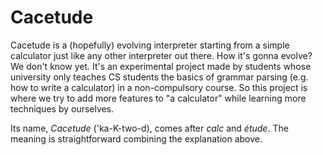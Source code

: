 # Cacetude

Cacetude is a (hopefully) evolving interpreter starting from
a simple calculator just like any other interpreter out there.
How it's gonna evolve? We don't know yet.
It's an experimental project made by students whose university only teaches CS students the basics of grammar parsing
(e.g. how to write a calculator) in a non-compulsory course.
So this project is where we try to add more features to "a calculator" while learning more techniques by ourselves.

Its name, *Cacetude* ('ka-K-two-d), comes after *calc* and *étude*. The meaning is straightforward combining the explanation above.
